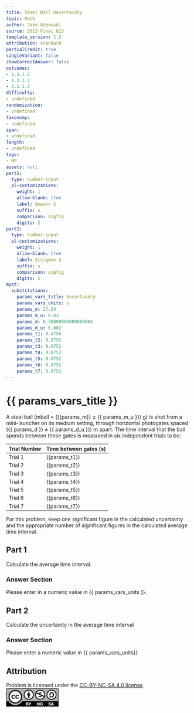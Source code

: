 ```yaml
---
title: Steel Ball Uncertainty
topic: Math
author: Jake Bobowski
source: 2013 Final Q13
template_version: 1.3
attribution: standard
partialCredit: true
singleVariant: false
showCorrectAnswer: false
outcomes:
- 1.3.1.2
- 1.3.1.3
- 2.1.1.2
difficulty:
- undefined
randomization:
- undefined
taxonomy:
- undefined
span:
- undefined
length:
- undefined
tags:
- MP
assets: null
part1:
  type: number-input
  pl-customizations:
    weight: 1
    allow-blank: true
    label: $mean= $
    suffix: s
    comparison: sigfig
    digits: 2
part2:
  type: number-input
  pl-customizations:
    weight: 1
    allow-blank: true
    label: $\sigma= $
    suffix: s
    comparison: sigfig
    digits: 2
myst:
  substitutions:
    params_vars_title: Uncertainty
    params_vars_units: s
    params_m: 27.24
    params_m_u: 0.03
    params_d: 0.30000000000000004
    params_d_u: 0.002
    params_t1: 0.0756
    params_t2: 0.0755
    params_t3: 0.0752
    params_t4: 0.0752
    params_t5: 0.0752
    params_t6: 0.0755
    params_t7: 0.0752
---
```

# {{ params_vars_title }}
A steel ball (mball = ({{params_m}} $\pm$ {{ params_m_u }}) g) is shot from a mini-launcher on its medium setting, through horizontal photogates spaced ({{ params_d }} $\pm$ {{ params_d_u }}) m apart.
The time interval that the ball spends between these gates is measured in six independent trials to be:

| Trial Number | Time between gates (s) |
|--------------|------------------------|
| Trial 1      | {{params_t1}}          |
| Trial 2      | {{params_t2}}          |
| Trial 3      | {{params_t3}}          |
| Trial 4      | {{params_t4}}          |
| Trial 5      | {{params_t5}}          |
| Trial 6      | {{params_t6}}          |
| Trial 7      | {{params_t7}}          |

For this problem, keep one significant figure in the calculated uncertainty and the appropriate number of significant figures in the calculated average time interval.

## Part 1

Calculate the average time interval.

### Answer Section

Please enter in a numeric value in {{ params_vars_units }}.

## Part 2

Calculate the uncertainty in the average time interval

### Answer Section

Please enter a numeric value in {{ params_vars_units}}

## Attribution

Problem is licensed under the [CC-BY-NC-SA 4.0 license](https://creativecommons.org/licenses/by-nc-sa/4.0/).<br> ![The Creative Commons 4.0 license requiring attribution-BY, non-commercial-NC, and share-alike-SA license.](https://raw.githubusercontent.com/firasm/bits/master/by-nc-sa.png)